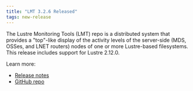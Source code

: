 ```yaml
---
title: "LMT 3.2.6 Released"
tags: new-release
---
```


The Lustre Monitoring Tools (LMT) repo is a distributed system that provides a "top"-like display of the activity levels of the server-side (MDS, OSSes, and LNET routers) nodes of one or more Lustre-based filesystems. This release includes support for Lustre 2.12.0.

Learn more:
- [Release notes](github.com/LLNL/lmt/releases/tag/3.2.6)
- [GitHub repo](https://github.com/LLNL/lmt)
